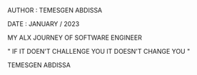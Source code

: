 AUTHOR : TEMESGEN ABDISSA

DATE : JANUARY / 2023

MY ALX JOURNEY OF SOFTWARE ENGINEER


" IF IT DOEN'T CHALLENGE YOU IT DOESN'T CHANGE YOU "

TEMESGEN ABDISSA
